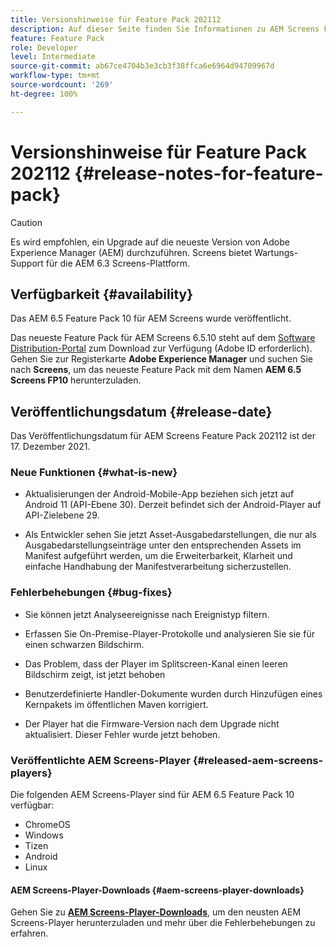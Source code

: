 ```yaml
---
title: Versionshinweise für Feature Pack 202112
description: Auf dieser Seite finden Sie Informationen zu AEM Screens Feature Pack 202112, das am 06. Dezember 2021 veröffentlicht wurde.
feature: Feature Pack
role: Developer
level: Intermediate
source-git-commit: ab67ce4704b3e3cb3f38ffca6e6964d94709967d
workflow-type: tm+mt
source-wordcount: '269'
ht-degree: 100%

---
```



# Versionshinweise für Feature Pack 202112 {#release-notes-for-feature-pack}

>[!CAUTION]
>Es wird empfohlen, ein Upgrade auf die neueste Version von Adobe Experience Manager (AEM) durchzuführen. Screens bietet Wartungs-Support für die AEM 6.3 Screens-Plattform.

## Verfügbarkeit {#availability}

Das AEM 6.5 Feature Pack 10 für AEM Screens wurde veröffentlicht.

Das neueste Feature Pack für AEM Screens 6.5.10 steht auf dem [Software Distribution-Portal](https://experience.adobe.com/#/downloads/content/software-distribution/en/aem.html) zum Download zur Verfügung (Adobe ID erforderlich). Gehen Sie zur Registerkarte **Adobe Experience Manager** und suchen Sie nach **Screens**, um das neueste Feature Pack mit dem Namen **AEM 6.5 Screens FP10** herunterzuladen.

## Veröffentlichungsdatum {#release-date}

Das Veröffentlichungsdatum für AEM Screens Feature Pack 202112 ist der 17. Dezember 2021.

### Neue Funktionen {#what-is-new}

* Aktualisierungen der Android-Mobile-App beziehen sich jetzt auf Android 11 (API-Ebene 30). Derzeit befindet sich der Android-Player auf API-Zielebene 29.

* Als Entwickler sehen Sie jetzt Asset-Ausgabedarstellungen, die nur als Ausgabedarstellungseinträge unter den entsprechenden Assets im Manifest aufgeführt werden, um die Erweiterbarkeit, Klarheit und einfache Handhabung der Manifestverarbeitung sicherzustellen.

### Fehlerbehebungen {#bug-fixes}

* Sie können jetzt Analyseereignisse nach Ereignistyp filtern.

* Erfassen Sie On-Premise-Player-Protokolle und analysieren Sie sie für einen schwarzen Bildschirm.

* Das Problem, dass der Player im Splitscreen-Kanal einen leeren Bildschirm zeigt, ist jetzt behoben

* Benutzerdefinierte Handler-Dokumente wurden durch Hinzufügen eines Kernpakets im öffentlichen Maven korrigiert.

* Der Player hat die Firmware-Version nach dem Upgrade nicht aktualisiert. Dieser Fehler wurde jetzt behoben.


### Veröffentlichte AEM Screens-Player {#released-aem-screens-players}

Die folgenden AEM Screens-Player sind für AEM 6.5 Feature Pack 10 verfügbar:

* ChromeOS
* Windows
* Tizen
* Android
* Linux

#### AEM Screens-Player-Downloads  {#aem-screens-player-downloads}

Gehen Sie zu **[AEM Screens-Player-Downloads](https://download.macromedia.com/screens/index.html)**, um den neusten AEM Screens-Player herunterzuladen und mehr über die Fehlerbehebungen zu erfahren.
